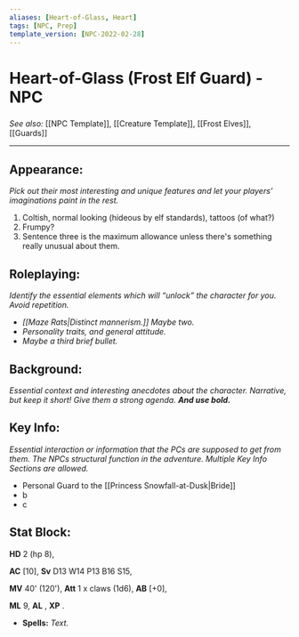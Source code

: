 ```yaml
---
aliases: [Heart-of-Glass, Heart]
tags: [NPC, Prep]
template_version: [NPC-2022-02-28]
---
```

# Heart-of-Glass (Frost Elf Guard) - NPC
###
*See also:* [[NPC Template]], [[Creature Template]], [[Frost Elves]], [[Guards]]
___
## **Appearance**: 
*Pick out their most interesting and unique features and let your players’ imaginations paint in the rest.*
1. Coltish, normal looking (hideous by elf standards), tattoos (of what?)
2. Frumpy?
3. Sentence three is the maximum allowance unless there's something really unusual about them. 

## **Roleplaying**: 
*Identify the essential elements which will “unlock” the character for you. Avoid repetition.*
- *[[Maze Rats|Distinct mannerism.]] Maybe two.*
- *Personality traits, and general attitude.*
- *Maybe a third brief bullet.*

## **Background**: 
*Essential context and interesting anecdotes about the character. Narrative, but keep it short! Give them a strong agenda. **And use bold.***

## **Key Info**:
*Essential interaction or information that the PCs are supposed to get from them. The NPCs structural function in the adventure. Multiple Key Info Sections are allowed.*
- Personal Guard to the [[Princess Snowfall-at-Dusk|Bride]]
- b
- c

## **Stat Block**: 

**HD** 2 (hp 8),

**AC** [10], 
**Sv** D13 W14 P13 B16 S15, 

**MV** 40' (120'),
**Att** 1 x claws (1d6), **AB** [+0],

**ML** 9, **AL** , **XP** .

- **Spells:** *Text.*